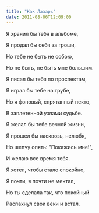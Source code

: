 ```yaml
---
title: "Как Лазарь"
date: 2011-08-06T12:09:00
---
```


Я хранил бы тебя в альбоме,

Я продал бы себя за гроши,

Но тебе не быть не собою,

Но не быть, не быть мне большим.



Я писал бы тебя по проспектам,

Я играл бы тебе на трубе,

Но я фоновый, спрятанный некто,

В заплетенной узлами судьбе.



Я желал бы тебе вечной жизни,

Я прошел бы насквозь, нелюбя,

Но шепчу опять: "Покажись мне!",

И желаю все время тебя.



Я хотел, чтобы стало спокойно,

Я почти, я почти не мечтал,

Но ты сделала так, что покойный

Распахнул свои веки и встал.
